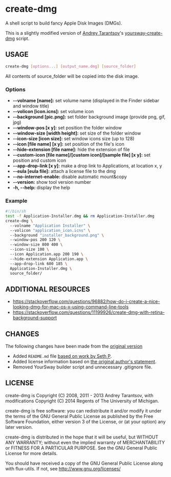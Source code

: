 # create-dmg

A shell script to build fancy Apple Disk Images (DMGs).  

This is a slightly modified version of [Andrey Tarantsov](https://github.com/andreyvit/)'s [yoursway-create-dmg](https://github.com/andreyvit/yoursway-create-dmg) script.


## USAGE
  
```bash
create-dmg [options...] [output_name.dmg] [source_folder]  
```

All contents of source_folder will be copied into the disk image.  
  
### Options
  
* **--volname [name]:** set volume name (displayed in the Finder sidebar and window title)  
* **--volicon [icon.icns]:** set volume icon    
* **--background [pic.png]:** set folder background image (provide png, gif, jpg)    
* **--window-pos [x y]:** set position the folder window    
* **--window-size [width height]:** set size of the folder window    
* **--icon-size [icon size]:** set window icons size (up to 128)    
* **--icon [file name] [x y]:** set position of the file's icon    
* **--hide-extension [file name]:** hide the extension of file    
* **--custom-icon [file name]/[custom icon]/[sample file] [x y]:** set position and custom icon    
* **--app-drop-link [x y]:** make a drop link to Applications, at location x, y    
* **--eula [eula file]:** attach a license file to the dmg    
* **--no-internet-enable:** disable automatic mount&copy    
* **--version:** show tool version number    
* **-h, --help:** display the help  

  
### Example
  
```bash
#!/bin/sh  
test -f Application-Installer.dmg && rm Application-Installer.dmg  
create-dmg \  
  --volname "Application Installer" \  
  --volicon "application_icon.icns" \  
  --background "installer_background.png" \  
  --window-pos 200 120 \  
  --window-size 800 400 \  
  --icon-size 100 \  
  --icon Application.app 200 190 \  
  --hide-extension Application.app \  
  --app-drop-link 600 185 \  
  Application-Installer.dmg \  
  source_folder/  
```

## ADDITIONAL RESOURCES

* https://stackoverflow.com/questions/96882/how-do-i-create-a-nice-looking-dmg-for-mac-os-x-using-command-line-tools
* https://stackoverflow.com/questions/11199926/create-dmg-with-retina-background-support


## CHANGES

The following changes have been made from the [original version](https://github.com/andreyvit/yoursway-create-dmg)

* Added `README.md` file [based on work by Seth P](https://github.com/andreyvit/yoursway-create-dmg/pull/24).
* Added license information based on [the original author's statement](https://github.com/andreyvit/yoursway-create-dmg/issues/10).
* Removed YourSway builder script and unnecessary .gitignore file.


## LICENSE

create-dmg is Copyright (C) 2008, 2011 - 2013 Andrey Tarantsov, with modifications Copyright (C) 2014 Regents of The University of Michigan.

create-dmg is free software: you can redistribute it and/or modify it under the terms of the GNU General Public License as published by the Free Software Foundation, either version 3 of the License, or (at your option) any later version.

create-dmg is distributed in the hope that it will be useful, but WITHOUT ANY WARRANTY; without even the implied warranty of MERCHANTABILITY or FITNESS FOR A PARTICULAR PURPOSE. See the GNU General Public License for more details.

You should have received a copy of the GNU General Public License along with flux-utils. If not, see http://www.gnu.org/licenses/

